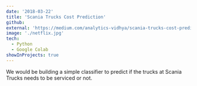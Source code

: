 ```yaml
---
date: '2018-03-22'
title: 'Scania Trucks Cost Prediction'
github:
external: 'https://medium.com/analytics-vidhya/scania-trucks-cost-prediction-fdcf8dc22b5b'
image: './netflix.jpg'
tech:
  - Python
  - Google Colab
showInProjects: true
---
```


We would be building a simple classifier to predict if the trucks at Scania Trucks needs to be serviced or not.
